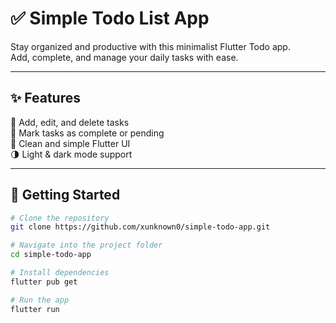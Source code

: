 # ✅ Simple Todo List App
Stay organized and productive with this minimalist Flutter Todo app.  
Add, complete, and manage your daily tasks with ease.

---

## ✨ Features
📝 Add, edit, and delete tasks  
📅 Mark tasks as complete or pending  
🎨 Clean and simple Flutter UI  
🌗 Light & dark mode support  

---

## 🚀 Getting Started

```bash
# Clone the repository
git clone https://github.com/xunknown0/simple-todo-app.git

# Navigate into the project folder
cd simple-todo-app

# Install dependencies
flutter pub get

# Run the app
flutter run
